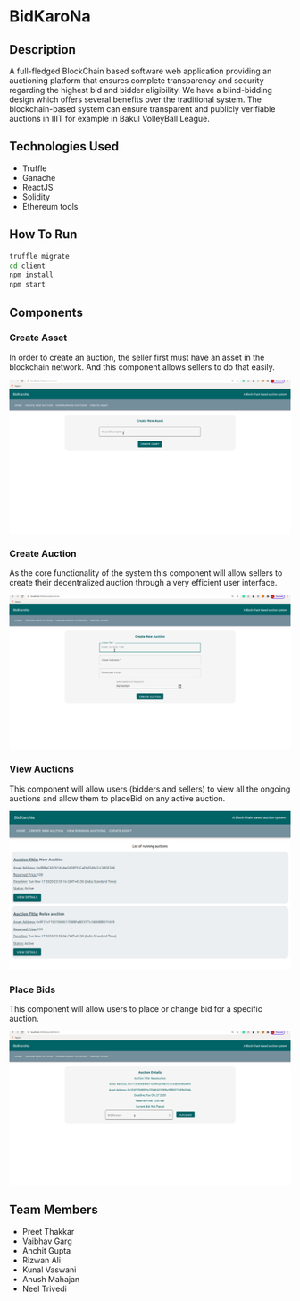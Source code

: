 # BidKaroNa

## Description

A full-fledged BlockChain based software web application providing an auctioning platform that ensures complete transparency and security regarding the highest bid and bidder eligibility. We have a blind-bidding design which offers several benefits over the traditional system. The blockchain-based system can ensure transparent and publicly verifiable auctions in IIIT for example in Bakul VolleyBall League.

## Technologies Used

* Truffle
* Ganache
* ReactJS
* Solidity
* Ethereum tools

## How To Run

```bash
truffle migrate
cd client
npm install
npm start
```

## Components

### Create Asset

In order to create an auction, the seller first must have an asset in the blockchain network. And this component allows sellers to do that easily.

![create asset GIF](./static/CreateAsset.gif)

### Create Auction

As the core functionality of the system this component will allow sellers to create their decentralized auction through a very efficient user interface.

![create auction GIF](./static/CreateAuction.gif)

### View Auctions

This component will allow users (bidders and sellers) to view all the ongoing auctions and allow them to placeBid on any active auction.

![view auctions image](./static/ViewAuctions.png)

### Place Bids

This component will allow users to place or change bid for a specific auction.

![place bid GIF](./static/PlaceBid.gif)

## Team Members

* Preet Thakkar
* Vaibhav Garg
* Anchit Gupta
* Rizwan Ali
* Kunal Vaswani
* Anush Mahajan
* Neel Trivedi
